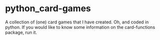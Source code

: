 # python_card-games

A collection of (one) card games that I have created.  Oh, and coded in python.
If you would like to know some information on the card-functions package, run it.

